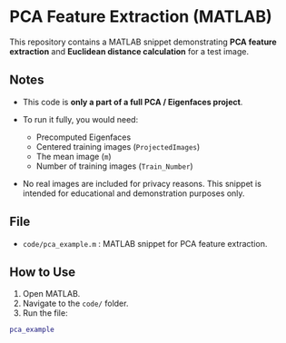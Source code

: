 # PCA Feature Extraction (MATLAB)

This repository contains a MATLAB snippet demonstrating **PCA feature extraction** and **Euclidean distance calculation** for a test image.  

## Notes
- This code is **only a part of a full PCA / Eigenfaces project**.  
- To run it fully, you would need:
  - Precomputed Eigenfaces
  - Centered training images (`ProjectedImages`)
  - The mean image (`m`)
  - Number of training images (`Train_Number`)  

- No real images are included for privacy reasons. This snippet is intended for educational and demonstration purposes only.

## File
- `code/pca_example.m` : MATLAB snippet for PCA feature extraction.

## How to Use
1. Open MATLAB.
2. Navigate to the `code/` folder.
3. Run the file:
```matlab
pca_example
